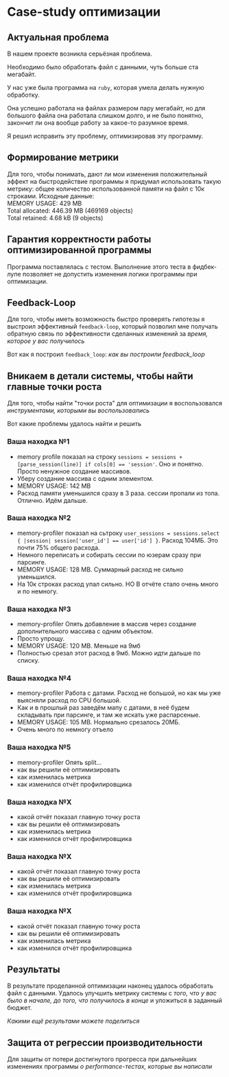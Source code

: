 # Case-study оптимизации

## Актуальная проблема
В нашем проекте возникла серьёзная проблема.

Необходимо было обработать файл с данными, чуть больше ста мегабайт.

У нас уже была программа на `ruby`, которая умела делать нужную обработку.

Она успешно работала на файлах размером пару мегабайт, но для большого файла она работала слишком долго, и не было понятно, закончит ли она вообще работу за какое-то разумное время.

Я решил исправить эту проблему, оптимизировав эту программу.

## Формирование метрики
Для того, чтобы понимать, дают ли мои изменения положительный эффект на быстродействие программы я придумал использовать такую метрику: общее количество использованной памяти на файл с 10к строками.
Исходные данные:  
MEMORY USAGE: 429 MB  
Total allocated: 446.39 MB (469169 objects)  
Total retained:  4.68 kB (9 objects)


## Гарантия корректности работы оптимизированной программы
Программа поставлялась с тестом. Выполнение этого теста в фидбек-лупе позволяет не допустить изменения логики программы при оптимизации.

## Feedback-Loop
Для того, чтобы иметь возможность быстро проверять гипотезы я выстроил эффективный `feedback-loop`, который позволил мне получать обратную связь по эффективности сделанных изменений за *время, которое у вас получилось*

Вот как я построил `feedback_loop`: *как вы построили feedback_loop*

## Вникаем в детали системы, чтобы найти главные точки роста
Для того, чтобы найти "точки роста" для оптимизации я воспользовался *инструментами, которыми вы воспользовались*

Вот какие проблемы удалось найти и решить

### Ваша находка №1
- memory profile показал на строку `sessions = sessions + [parse_session(line)] if cols[0] == 'session'`. Оно и понятно. Просто ненужное создание массивов.
- Уберу создание массива с одним элементом.
- MEMORY USAGE: 142 MB
- Расход памяти уменьшился сразу в 3 раза. сессии пропали из топа. Отлично. Идём дальше.

### Ваша находка №2
- memory-profiler показал на сьтроку `user_sessions = sessions.select { |session| session['user_id'] == user['id'] }`. Расход 104МБ. Это почти 75% общего расхода.
- Немного переписать и собирать сессии по юзерам сразу при парсинге.
- MEMORY USAGE: 128 MB. Суммарный расход не сильно уменьшился.
- На 10к строках расход упал сильно. НО В отчёте стало очень много и по немногу.

### Ваша находка №3
- memory-profiler Опять добавление в массив через создание дополнительного массива с одним объектом.
- Просто упрощу.
- MEMORY USAGE: 120 MB. Меньше на 9мб
- Полностью срезал этот расход в 9мб. Можно идти дальше по списку.

### Ваша находка №4
- memory-profiler Работа с датами. Расход не большой, но как мы уже выясняли расход по CPU большой.
- Как и в прошлый раз заведём мапу с датами, в неё будем складывать при парсинге, и там же искать уже распарсеные.
- MEMORY USAGE: 105 MB. Нормально срезалось 20МБ.
- Очень много по немногу отъело

### Ваша находка №5
- memory-profiler Опять split...
- как вы решили её оптимизировать
- как изменилась метрика
- как изменился отчёт профилировщика
### Ваша находка №X
- какой отчёт показал главную точку роста
- как вы решили её оптимизировать
- как изменилась метрика
- как изменился отчёт профилировщика
### Ваша находка №X
- какой отчёт показал главную точку роста
- как вы решили её оптимизировать
- как изменилась метрика
- как изменился отчёт профилировщика
### Ваша находка №X
- какой отчёт показал главную точку роста
- как вы решили её оптимизировать
- как изменилась метрика
- как изменился отчёт профилировщика

## Результаты
В результате проделанной оптимизации наконец удалось обработать файл с данными.
Удалось улучшить метрику системы с *того, что у вас было в начале, до того, что получилось в конце* и уложиться в заданный бюджет.

*Какими ещё результами можете поделиться*

## Защита от регрессии производительности
Для защиты от потери достигнутого прогресса при дальнейших изменениях программы *о performance-тестах, которые вы написали*
